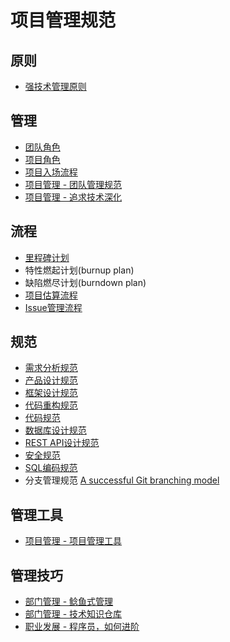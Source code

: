 # 项目管理规范

## 原则
- [强技术管理原则](./principles.md)

## 管理
- [团队角色](processes/team-roles.md)
- [项目角色](processes/project-roles.md)
- [项目入场流程](processes/project-entry-process.md)
- [项目管理 - 团队管理规范](guidelines/team-management-guidelines.md)
- [项目管理 - 追求技术深化](guidelines/technique-management.md)

## 流程
- [里程碑计划](processes/milestone-plan-process.md)
- 特性燃起计划(burnup plan)
- 缺陷燃尽计划(burndown plan)
- [项目估算流程](processes/estimation-process.md)
- [Issue管理流程](processes/issue-management-process.md)

## 规范
- [需求分析规范](guidelines/requirement-analysis-guidelines.md)
- [产品设计规范](guidelines/product-design-guidelines.md)
- [框架设计规范](guidelines/architecture-guidelines.md)
- [代码重构规范](guidelines/refactory-guidelines.md)
- [代码规范](guidelines/coding-guidelines.md)
- [数据库设计规范](guidelines/database-design-guidelines.md)
- [REST API设计规范](guidelines/rest_guidelines.md)
- [安全规范](guidelines/security_guidelines.md)
- [SQL编码规范](guidelines/sql_guidelines.md)
- 分支管理规范
  [A successful Git branching model](https://nvie.com/posts/a-successful-git-branching-model)

## 管理工具
- [项目管理 - 项目管理工具](tools/project-developing-tools.md)

## 管理技巧
- [部门管理 - 鲶鱼式管理](tips/catfish-management.md)
- [部门管理 - 技术知识仓库](tips/technique-repository.md)
- [职业发展 - 程序员，如何进阶](tips/developer-advance.md)
